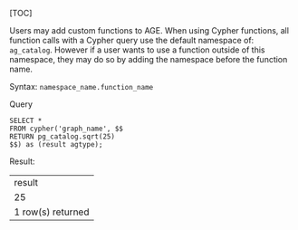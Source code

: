 [TOC]

Users may add custom functions to AGE. When using Cypher functions, all function calls with a Cypher query use the default namespace of: `ag_catalog`. However if a user wants to use a function outside of this namespace, they may do so by adding the namespace before the function name.

Syntax: `namespace_name.function_name`

Query


```postgresql
SELECT *
FROM cypher('graph_name', $$
RETURN pg_catalog.sqrt(25)
$$) as (result agtype);
```


Result:


<table>
  <tr>
   <td>result
   </td>
  </tr>
  <tr>
   <td>25
   </td>
  </tr>
  <tr>
   <td>1 row(s) returned
   </td>
  </tr>
</table>


